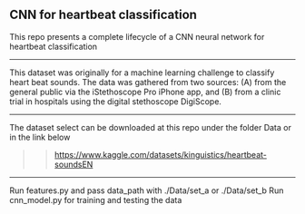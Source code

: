 ## CNN for heartbeat classification

This repo presents a complete lifecycle of a CNN neural network for heartbeat classification

------
This dataset was originally for a machine learning challenge to classify heart beat sounds. The data was gathered from two sources: (A) from the general public via the iStethoscope Pro iPhone app, and (B) from a clinic trial in hospitals using the digital stethoscope DigiScope.  

--------
The dataset select can be downloaded at this repo under the folder Data or in the link below  
>> https://www.kaggle.com/datasets/kinguistics/heartbeat-soundsEN  

--------
Run features.py and pass data_path with ./Data/set_a or ./Data/set_b
Run cnn_model.py for training and testing the data